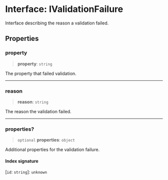# Interface: IValidationFailure

Interface describing the reason a validation failed.

## Properties

### property

> **property**: `string`

The property that failed validation.

***

### reason

> **reason**: `string`

The reason the validation failed.

***

### properties?

> `optional` **properties**: `object`

Additional properties for the validation failure.

#### Index signature

 \[`id`: `string`\]: `unknown`
